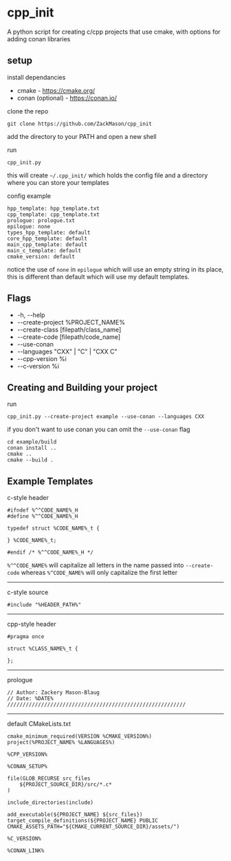 # cpp_init
A python script for creating c/cpp projects that use cmake, with options for adding conan libraries

## setup

install dependancies
+ cmake - https://cmake.org/
+ conan (optional) - https://conan.io/ 

clone the repo

```
git clone https://github.com/ZackMason/cpp_init
```

add the directory to your PATH and open a new shell

run 
```
cpp_init.py
```

this will create ```~/.cpp_init/``` which holds the config file and a directory where you can store your templates

config example

```
hpp_template: hpp_template.txt
cpp_template: cpp_template.txt
prologue: prologue.txt
epilogue: none
types_hpp_template: default
core_hpp_template: default
main_cpp_template: default
main_c_template: default
cmake_version: default
```

notice the use of ```none``` in ```epilogue``` which will use an empty string in its place, this is different than default which
will use my default templates.

## Flags
+ -h, --help
+ --create-project %PROJECT_NAME%
+ --create-class [filepath/class_name]
+ --create-code [filepath/code_name]
+ --use-conan
+ --languages "CXX" | "C" | "CXX C"
+ --cpp-version %i
+ --c-version %i

## Creating and Building your project

run 
```
cpp_init.py --create-project example --use-conan --languages CXX
```
if you don't want to use conan you can omit the ```--use-conan``` flag
```
cd example/build
conan install ..
cmake ..
cmake --build .
```


## Example Templates

c-style header
```
#ifndef %^^CODE_NAME%_H
#define %^^CODE_NAME%_H

typedef struct %CODE_NAME%_t {

} %CODE_NAME%_t;

#endif /* %^^CODE_NAME%_H */
```

```%^^CODE_NAME%``` will capitalize all letters in the name passed into ```--create-code``` whereas
```%^CODE_NAME%``` will only capitalize the first letter

---

c-style source
```
#include "%HEADER_PATH%"
```

---

cpp-style header
```
#pragma once

struct %CLASS_NAME%_t {

};
```
---

prologue
```
// Author: Zackery Mason-Blaug
// Date: %DATE%
//////////////////////////////////////////////////////////

```

---

default CMakeLists.txt
```
cmake_minimum_required(VERSION %CMAKE_VERSION%)
project(%PROJECT_NAME% %LANGUAGES%)

%CPP_VERSION%

%CONAN_SETUP%

file(GLOB_RECURSE src_files 
    ${PROJECT_SOURCE_DIR}/src/*.c*
)

include_directories(include)

add_executable(${PROJECT_NAME} ${src_files})
target_compile_definitions(${PROJECT_NAME} PUBLIC CMAKE_ASSETS_PATH="${CMAKE_CURRENT_SOURCE_DIR}/assets/")

%C_VERSION%

%CONAN_LINK%

```


